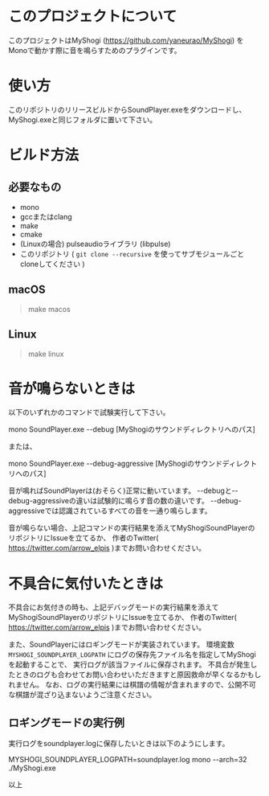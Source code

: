 # このプロジェクトについて

このプロジェクトはMyShogi (https://github.com/yaneurao/MyShogi) をMonoで動かす際に音を鳴らすためのプラグインです。

# 使い方

このリポジトリのリリースビルドからSoundPlayer.exeをダウンロードし、
MyShogi.exeと同じフォルダに置いて下さい。

# ビルド方法

## 必要なもの

* mono
* gccまたはclang
* make
* cmake
* (Linuxの場合) pulseaudioライブラリ (libpulse)
* このリポジトリ ( `git clone --recursive` を使ってサブモジュールごとcloneしてください )

## macOS

 > make macos

## Linux

 > make linux

# 音が鳴らないときは

以下のいずれかのコマンドで試験実行して下さい。

 mono SoundPlayer.exe --debug [MyShogiのサウンドディレクトリへのパス]

または、

 mono SoundPlayer.exe --debug-aggressive [MyShogiのサウンドディレクトリへのパス]

音が鳴ればSoundPlayerは(おそらく)正常に動いています。
--debugと--debug-aggressiveの違いは試験的に鳴らす音の数の違いです。
--debug-aggressiveでは認識されているすべての音を一通り鳴らします。

音が鳴らない場合、上記コマンドの実行結果を添えてMyShogiSoundPlayerのリポジトリにIssueを立てるか、
作者のTwitter( https://twitter.com/arrow_elpis )までお問い合わせください。

# 不具合に気付いたときは

不具合にお気付きの時も、上記デバッグモードの実行結果を添えてMyShogiSoundPlayerのリポジトリにIssueを立てるか、
作者のTwitter( https://twitter.com/arrow_elpis )までお問い合わせください。

また、SoundPlayerにはロギングモードが実装されています。
環境変数 `MYSHOGI_SOUNDPLAYER_LOGPATH` にログの保存先ファイル名を指定してMyShogiを起動することで、
実行ログが該当ファイルに保存されます。
不具合が発生したときのログも合わせてお問い合わせいただきますと原因救命が早くなるかもしれません。
なお、ログの実行結果には棋譜の情報が含まれますので、公開不可な棋譜が混ざり込まないようご注意ください。

## ロギングモードの実行例

実行ログをsoundplayer.logに保存したいときは以下のようにします。

 MYSHOGI_SOUNDPLAYER_LOGPATH=soundplayer.log mono --arch=32 ./MyShogi.exe


以上
